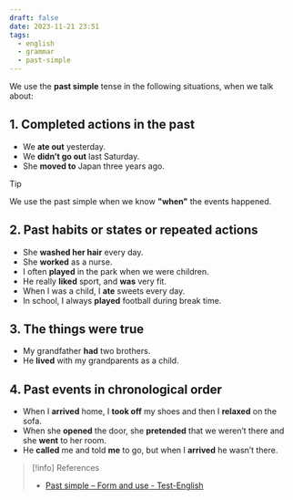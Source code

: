 ```yaml
---
draft: false
date: 2023-11-21 23:51
tags:
  - english
  - grammar
  - past-simple
---
```


We use the **past simple** tense in the following situations, when we talk about:

## 1. Completed actions in the past
- We **ate out** yesterday.
- We **didn’t go out** last Saturday.
- She **moved to** Japan three years ago.

> [!tip]
> We use the past simple when we know **"when"** the events happened.

## 2. Past habits or states or repeated actions
- She **washed her hair** every day.
- She **worked** as a nurse.
- I often **played** in the park when we were children. 
- He really **liked** sport, and **was** very fit.
- When I was a child, I **ate** sweets every day. 
- In school, I always **played** football during break time.

## 3. The things were true
- My grandfather **had** two brothers.
- He **lived** with my grandparents as a child. 

## 4. Past events in chronological order
- When I **arrived** home, I **took off** my shoes and then I **relaxed** on the sofa.
- When she **opened** the door, she **pretended** that we weren’t there and she **went** to her room.
- He **called** me and told **me** to go, but when I **arrived** he wasn’t there. 


> [!info] References
> - [Past simple – Form and use - Test-English](https://test-english.com/grammar-points/a2/past-simple-form-use/)

